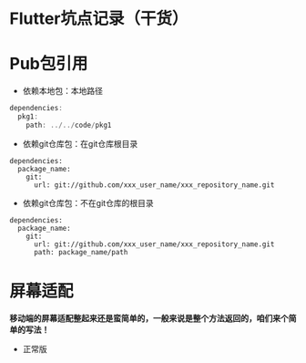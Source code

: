 # Flutter坑点记录（干货）

# Pub包引用

- 依赖本地包：本地路径

```dart
dependencies:
  pkg1:
    path: ../../code/pkg1
```

- 依赖git仓库包：在git仓库根目录

```
dependencies:	
  package_name:
    git:
      url: git://github.com/xxx_user_name/xxx_repository_name.git
```

- 依赖git仓库包：不在git仓库的根目录

```
dependencies:
  package_name:
    git:
      url: git://github.com/xxx_user_name/xxx_repository_name.git
      path: package_name/path 
```



# 屏幕适配

**移动端的屏幕适配整起来还是蛮简单的，一般来说是整个方法返回的，咱们来个简单的写法！**

- 正常版

```

```



